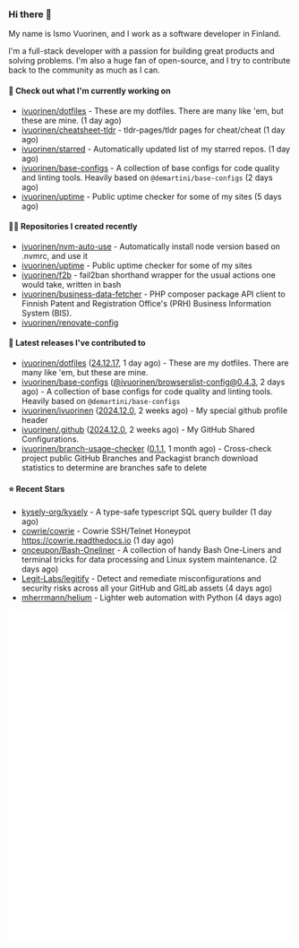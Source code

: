 
### Hi there 👋

My name is Ismo Vuorinen, and I work as a software developer in Finland.

I'm a full-stack developer with a passion for building great products and solving problems.
I'm also a huge fan of open-source, and I try to contribute back to the community as much as I can.

#### 👷 Check out what I'm currently working on

- [ivuorinen/dotfiles](https://github.com/ivuorinen/dotfiles) - These are my dotfiles. There are many like &#39;em, but these are mine. (1 day ago)
- [ivuorinen/cheatsheet-tldr](https://github.com/ivuorinen/cheatsheet-tldr) - tldr-pages/tldr pages for cheat/cheat (1 day ago)
- [ivuorinen/starred](https://github.com/ivuorinen/starred) - Automatically updated list of my starred repos. (1 day ago)
- [ivuorinen/base-configs](https://github.com/ivuorinen/base-configs) - A collection of base configs for code quality and linting tools. Heavily based on `@demartini/base-configs` (2 days ago)
- [ivuorinen/uptime](https://github.com/ivuorinen/uptime) - Public uptime checker for some of my sites (5 days ago)

#### 👨‍💻 Repositories I created recently

- [ivuorinen/nvm-auto-use](https://github.com/ivuorinen/nvm-auto-use) - Automatically install node version based on .nvmrc, and use it
- [ivuorinen/uptime](https://github.com/ivuorinen/uptime) - Public uptime checker for some of my sites
- [ivuorinen/f2b](https://github.com/ivuorinen/f2b) - fail2ban shorthand wrapper for the usual actions one would take, written in bash
- [ivuorinen/business-data-fetcher](https://github.com/ivuorinen/business-data-fetcher) - PHP composer package API client to Finnish Patent and Registration Office&#39;s (PRH) Business Information System (BIS).
- [ivuorinen/renovate-config](https://github.com/ivuorinen/renovate-config)

#### 🚀 Latest releases I've contributed to

- [ivuorinen/dotfiles](https://github.com/ivuorinen/dotfiles) ([24.12.17](https://github.com/ivuorinen/dotfiles/releases/tag/24.12.17), 1 day ago) - These are my dotfiles. There are many like &#39;em, but these are mine.
- [ivuorinen/base-configs](https://github.com/ivuorinen/base-configs) ([@ivuorinen/browserslist-config@0.4.3](https://github.com/ivuorinen/base-configs/releases/tag/%40ivuorinen/browserslist-config%400.4.3), 2 days ago) - A collection of base configs for code quality and linting tools. Heavily based on `@demartini/base-configs`
- [ivuorinen/ivuorinen](https://github.com/ivuorinen/ivuorinen) ([2024.12.0](https://github.com/ivuorinen/ivuorinen/releases/tag/2024.12.0), 2 weeks ago) - My special github profile header
- [ivuorinen/.github](https://github.com/ivuorinen/.github) ([2024.12.0](https://github.com/ivuorinen/.github/releases/tag/2024.12.0), 2 weeks ago) - My GitHub Shared Configurations.
- [ivuorinen/branch-usage-checker](https://github.com/ivuorinen/branch-usage-checker) ([0.1.1](https://github.com/ivuorinen/branch-usage-checker/releases/tag/0.1.1), 1 month ago) - Cross-check project public GitHub Branches and Packagist branch download statistics to determine are branches safe to delete

#### ⭐ Recent Stars

- [kysely-org/kysely](https://github.com/kysely-org/kysely) - A type-safe typescript SQL query builder (1 day ago)
- [cowrie/cowrie](https://github.com/cowrie/cowrie) - Cowrie SSH/Telnet Honeypot https://cowrie.readthedocs.io (1 day ago)
- [onceupon/Bash-Oneliner](https://github.com/onceupon/Bash-Oneliner) - A collection of handy Bash One-Liners and terminal tricks for data processing and Linux system maintenance. (2 days ago)
- [Legit-Labs/legitify](https://github.com/Legit-Labs/legitify) - Detect and remediate misconfigurations and security risks across all your GitHub and GitLab assets (4 days ago)
- [mherrmann/helium](https://github.com/mherrmann/helium) - Lighter web automation with Python (4 days ago)



<picture>
  <source srcset="https://raw.githubusercontent.com/ivuorinen/github-stats/master/generated/overview.svg#gh-dark-mode-only" media="(prefers-color-scheme: dark)" />
  <img src="https://raw.githubusercontent.com/ivuorinen/github-stats/master/generated/overview.svg#gh-light-mode-only" alt="Overview of my activity" />
</picture>
<picture>
  <source srcset="https://raw.githubusercontent.com/ivuorinen/github-stats/master/generated/languages.svg#gh-dark-mode-only" media="(prefers-color-scheme: dark)" />
  <img src="https://raw.githubusercontent.com/ivuorinen/github-stats/master/generated/languages.svg#gh-light-mode-only" alt="Languages I have been using" />
</picture>


